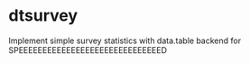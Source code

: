 # dtsurvey
Implement simple survey statistics with data.table backend for SPEEEEEEEEEEEEEEEEEEEEEEEEEEEEEED
